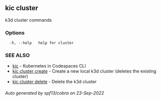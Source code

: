 ## kic cluster

k3d cluster commands

### Options

```
  -h, --help   help for cluster
```

### SEE ALSO

* [kic](kic.md)	 - Kubernetes in Codespaces CLI
* [kic cluster create](kic_cluster_create.md)	 - Create a new local k3d cluster (deletes the existing cluster)
* [kic cluster delete](kic_cluster_delete.md)	 - Delete the k3d cluster

###### Auto generated by spf13/cobra on 23-Sep-2022
